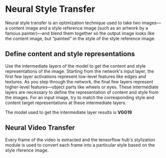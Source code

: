 # Neural Style Transfer
Neural style transfer is an optimization technique used to take two images—a content image and a style reference image (such as an artwork by a famous painter)—and blend them together so the output image looks like the content image, but “painted” in the style of the style reference image.

## Define content and style representations 

Use the intermediate layers of the model to get the content and style representations of the image. Starting from the network's input layer, the first few layer activations represent low-level features like edges and textures. As you step through the network, the final few layers represent higher-level features—object parts like wheels or eyes.  These intermediate layers are necessary to define the representation of content and style from the images. For an input image, try to match the corresponding style and content target representations at these intermediate layers.

The model used to get the intermediate layer results is <b>VGG19</b>

## Neural Video Transfer 
Every frame of the video is extracted and the tensorflow hub's stylization module is used to 
convert each frame into a particular style based on the style rference image.


